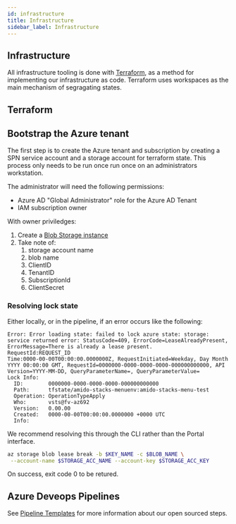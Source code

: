 ```yaml
---
id: infrastructure
title: Infrastructure
sidebar_label: Infrastructure
---
```


## Infrastructure

<!--
Ensure we put in lots of information about our Infrastructure. Including:

> What is the data flow through configuration? Beginning to end. Hierarchical model.
** Compile time
** Run time
** Server only
** Client only
-->

All infrastructure tooling is done with [Terraform](https://www.terraform.io/), as a method for implementing our infrastructure as code. Terraform uses workspaces as the main mechanism of segragating states.

## Terraform

## Bootstrap the Azure tenant

The first step is to create the Azure tenant and subscription by creating a SPN service account and a storage account for terraform state. This process only needs to be run once run once on an administrators workstation.

The administrator will need the following permissions:

- Azure AD "Global Administrator" role for the Azure AD Tenant
- IAM subscription owner

With owner priviledges:
1. Create a [Blob Storage instance](https://azure.microsoft.com/en-gb/services/storage/blobs/)
2. Take note of:
   1. storage account name
   2. blob name
   3. ClientID
   4. TenantID
   5. SubscriptionId
   6. ClientSecret

### Resolving lock state

Either locally, or in the pipeline, if an error occurs like the following:

```log
Error: Error loading state: failed to lock azure state: storage: service returned error: StatusCode=409, ErrorCode=LeaseAlreadyPresent, ErrorMessage=There is already a lease present.
RequestId:REQUEST_ID
Time:0000-00-00T00:00:00.0000000Z, RequestInitiated=Weekday, Day Month YYYY 00:00:00 GMT, RequestId=0000000-0000-0000-0000-000000000000, API Version=YYYY-MM-DD, QueryParameterName=, QueryParameterValue=
Lock Info:
  ID:        0000000-0000-0000-0000-000000000000
  Path:      tfstate/amido-stacks-menuenv:amido-stacks-menu-test
  Operation: OperationTypeApply
  Who:       vsts@fv-az692
  Version:   0.00.00
  Created:   0000-00-00T00:00:00.0000000 +0000 UTC
  Info:      
```

We recommend resolving this through the CLI rather than the Portal interface.

   ```bash
   az storage blob lease break -b $KEY_NAME -c $BLOB_NAME \
    --account-name $STORAGE_ACC_NAME --account-key $STORAGE_ACC_KEY
  ```

On success, exit code 0 to be retured.

## Azure Deveops Pipelines

See [Pipeline Templates](./pipeline_templates.md) for more information about our open sourced steps.
